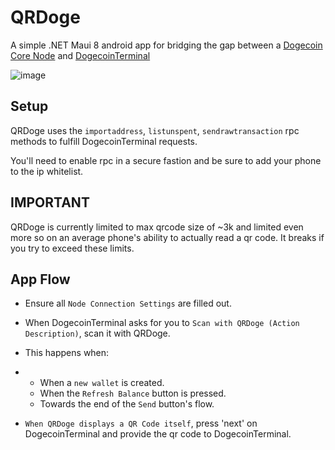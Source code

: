 # QRDoge

A simple .NET Maui 8 android app for bridging the gap between a [Dogecoin Core Node](https://github.com/dogecoin/dogecoin) and [DogecoinTerminal](https://github.com/UsaRandom/DogecoinTerminal)

![image](https://github.com/UsaRandom/QRDoge/assets/2897796/fda7698d-bdd2-4b89-b9b0-62e5818f947d)


## Setup

QRDoge uses the `importaddress`, `listunspent`, `sendrawtransaction` rpc methods to fulfill DogecoinTerminal requests. 

You'll need to enable rpc in a secure fastion and be sure to add your phone to the ip whitelist.


## IMPORTANT

QRDoge is currently limited to max qrcode size of ~3k and limited even more so on an average phone's ability to actually read a qr code. It breaks if you try to exceed these limits. 



## App Flow

* Ensure all `Node Connection Settings` are filled out.

* When DogecoinTerminal asks for you to `Scan with QRDoge (Action Description)`, scan it with QRDoge.
* This happens when:
* * When a `new wallet` is created. 
  * When the `Refresh Balance` button is pressed.
  * Towards the end of the `Send` button's flow.
* `When QRDoge displays a QR Code itself`, press 'next' on DogecoinTerminal and provide the qr code to DogecoinTerminal.
